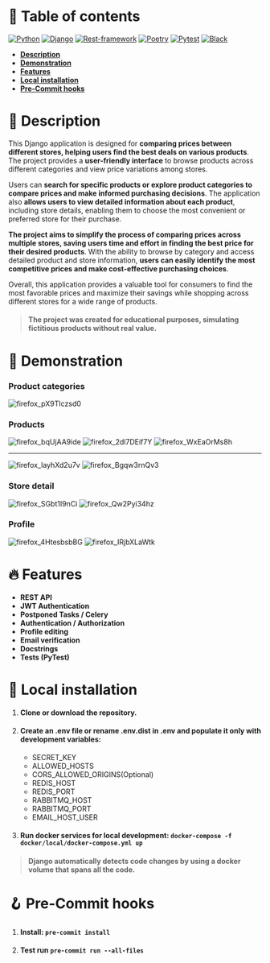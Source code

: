 # 📖 Table of contents

[![Python](https://img.shields.io/badge/Python-3.11.2-3777A7?style=flat-square)](https://www.python.org/)
[![Django](https://img.shields.io/badge/Django-4.2.1-103E2E?style=flat-square)](https://www.djangoproject.com/)
[![Rest-framework](https://img.shields.io/badge/Rest--framework-3.14.0-7F2D2D?style=flat-square)](https://www.django-rest-framework.org/)
[![Poetry](https://img.shields.io/badge/Poetry-1.5.1-0992E1?style=flat-square)](https://python-poetry.org/)
[![Pytest](https://img.shields.io/badge/Pytest-Passed-2dad3f?style=flat-square)](https://docs.pytest.org/en/7.4.x/)
[![Black](https://img.shields.io/badge/Style-Black-black?style=flat-square)](https://black.readthedocs.io/en/stable/)

<ul>
  <li>
    <b>
      <a href="#-description">Description</a>
    </b>
  </li>
  <li>
    <b>
      <a href="#-demonstration">Demonstration</a>
    </b>
  </li>
  <li>
    <b>
      <a href="#-features">Features</a>
    </b>
  </li>
  <li>
    <b>
      <a href="#-local-installation">Local installation</a>
    </b>
  </li>
  <li>
    <b>
      <a href="#-pre-commit-hooks">Pre-Commit hooks</a>
    </b>
  </li>
</ul>

# 📃 Description

This Django application is designed for **comparing prices between different stores, helping users find the best
deals on various products**. The project provides a **user-friendly interface** to browse products across different
categories and view price variations among stores.

Users can **search for specific products or explore product categories to compare prices and make informed purchasing
decisions**. The application also **allows users to view detailed information about each product**, including store
details, enabling them to choose the most convenient or preferred store for their purchase.

**The project aims to simplify the process of comparing prices across multiple stores, saving users time and effort in
finding the best price for their desired products**. With the ability to browse by category and access detailed product
and store information, **users can easily identify the most competitive prices and make cost-effective purchasing
choices**.

Overall, this application provides a valuable tool for consumers to find the most favorable prices and maximize their
savings while shopping across different stores for a wide range of products.

> #### The project was created for educational purposes, simulating fictitious products without real value.

# 🌄 Demonstration

### Product categories

![firefox_pX9TIczsd0](https://github.com/FCTL3314/StoreTracker/assets/97694131/0a317d57-0ede-492e-96f6-ec11aa65ab57)

### Products

![firefox_bqUjAA9ide](https://github.com/FCTL3314/StoreTracker/assets/97694131/fd7127c4-67b4-4e47-9255-484a135c6564)
![firefox_2dl7DEif7Y](https://github.com/FCTL3314/StoreTracker/assets/97694131/b65f226a-31af-4d84-8cf9-cc7682174a99)
![firefox_WxEaOrMs8h](https://github.com/FCTL3314/StoreTracker/assets/97694131/6f451ff2-662e-4295-a82e-ab3cdaad8be5)

<hr/>

![firefox_layhXd2u7v](https://github.com/FCTL3314/StoreTracker/assets/97694131/5d1de7aa-ec12-445a-a29d-1d27108d793d)
![firefox_Bgqw3rnQv3](https://github.com/FCTL3314/StoreTracker/assets/97694131/cd68ed5b-86fd-484e-b8ad-aadef8fd6136)

### Store detail

![firefox_SGbt1I9nCi](https://github.com/FCTL3314/StoreTracker/assets/97694131/f31c0e2f-2ebb-422a-943a-55072dab0530)
![firefox_Qw2Pyi34hz](https://github.com/FCTL3314/StoreTracker/assets/97694131/7ee295c8-fcf6-489f-ad57-68a55a298030)

### Profile

![firefox_4HtesbsbBG](https://github.com/FCTL3314/StoreTracker/assets/97694131/7e404765-9adf-4505-b8d2-302eb7952e53)
![firefox_IRjbXLaWtk](https://github.com/FCTL3314/StoreTracker/assets/97694131/99094345-4b41-4acc-b5c4-247e17031c0b)


# 🔥 Features

* **REST API**
* **JWT Authentication**
* **Postponed Tasks / Celery**
* **Authentication / Authorization**
* **Profile editing**
* **Email verification**
* **Docstrings**
* **Tests (PyTest)**

# 💽 Local installation
1. #### Clone or download the repository.
2. #### Create an .env file or rename .env.dist in .env and populate it only with development variables:
   * SECRET_KEY
   * ALLOWED_HOSTS
   * CORS_ALLOWED_ORIGINS(Optional)
   * REDIS_HOST
   * REDIS_PORT
   * RABBITMQ_HOST
   * RABBITMQ_PORT
   * EMAIL_HOST_USER
3. #### Run docker services for local development: `docker-compose -f docker/local/docker-compose.yml up`

> #### Django automatically detects code changes by using a docker volume that spans all the code.

# 🪝 Pre-Commit hooks
1. #### Install: `pre-commit install`
2. #### Test run `pre-commit run --all-files`
